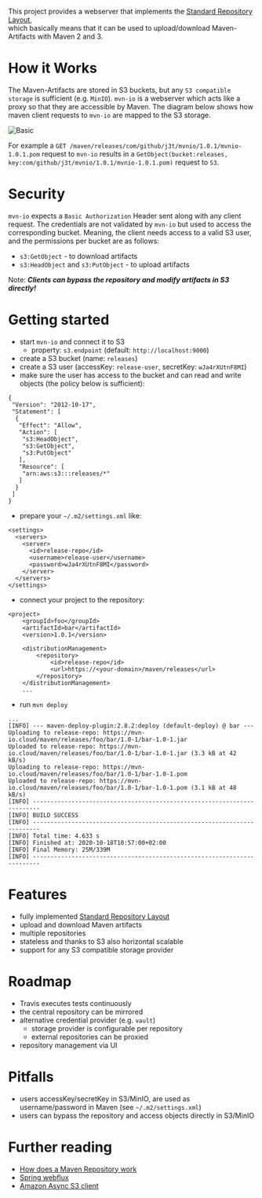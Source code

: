 This project provides a webserver that implements the [Standard Repository Layout](https://cwiki.apache.org/confluence/display/MAVENOLD/Repository+Layout+-+Final),  
which basically means that it can be used to upload/download Maven-Artifacts with Maven 2 and 3.

# How it Works
The Maven-Artifacts are stored in S3 buckets, but any `S3 compatible storage` is sufficient (e.g. `MinIO`). `mvn-io` is 
a webserver which acts like a proxy so that they are accessible by Maven. The diagram below shows how maven client 
requests to `mvn-io` are mapped to the S3 storage.

![Basic](https://plantuml.j3t.urown.cloud/png/ootBKz2rKr3ABSlJpSnNKh1IS7SDKSWlKWW83Od9qyzDB4lDqwykIYt8ByuioI-ghDMlJYmgoKnBJ2wfvOBh0faGRAplcvddwGys8xN4FoahDRa4R58fb1EJbrIQd9rQOejidev2TcgbBRAX28EG78PY5v090000)

For example a `GET /maven/releases/com/github/j3t/mvnio/1.0.1/mvnio-1.0.1.pom` request to `mvn-io` results in a 
`GetObject(bucket:releases, key:com/github/j3t/mvnio/1.0.1/mvnio-1.0.1.pom)` request to `S3`.

# Security
`mvn-io` expects a `Basic Authorization` Header sent along with any client request. The credentials are not validated 
by `mvn-io` but used to access the corresponding bucket. Meaning, the client needs access to a valid S3 user, and the 
permissions per bucket are as follows:

* `s3:GetObject` - to download artifacts
* `s3:HeadObject` and `s3:PutObject` - to upload artifacts

Note: ***Clients can bypass the repository and modify artifacts in S3 directly!***

# Getting started
* start `mvn-io` and connect it to S3
    * property: `s3.endpoint` (default: `http://localhost:9000`)
* create a S3 bucket (name: `releases`)
* create a S3 user (accessKey: `release-user`, secretKey: `wJa4rXUtnF8MI`)
* make sure the user has access to the bucket and can read and write objects (the policy below is sufficient):
```
{
 "Version": "2012-10-17",
 "Statement": [
  {
   "Effect": "Allow",
   "Action": [
    "s3:HeadObject",
    "s3:GetObject",
    "s3:PutObject"
   ],
   "Resource": [
    "arn:aws:s3:::releases/*"
   ]
  }
 ]
}
```
* prepare your `~/.m2/settings.xml` like:
```
<settings>
  <servers>
    <server>
      <id>release-repo</id>
      <username>release-user</username>
      <password>wJa4rXUtnF8MI</password>
    </server>
  </servers>
</settings>
```
* connect your project to the repository:
```
<project>
    <groupId>foo</groupId>
    <artifactId>bar</artifactId>
    <version>1.0.1</version>

    <distributionManagement>
        <repository>
            <id>release-repo</id>
            <url>https://<your-domain>/maven/releases</url>
        </repository>
    </distributionManagement>
    ...
```
* run `mvn deploy`
```
...
[INFO] --- maven-deploy-plugin:2.8.2:deploy (default-deploy) @ bar ---
Uploading to release-repo: https://mvn-io.cloud/maven/releases/foo/bar/1.0-1/bar-1.0-1.jar
Uploaded to release-repo: https://mvn-io.cloud/maven/releases/foo/bar/1.0-1/bar-1.0-1.jar (3.3 kB at 42 kB/s)
Uploading to release-repo: https://mvn-io.cloud/maven/releases/foo/bar/1.0-1/bar-1.0-1.pom
Uploaded to release-repo: https://mvn-io.cloud/maven/releases/foo/bar/1.0-1/bar-1.0-1.pom (3.1 kB at 48 kB/s)
[INFO] ------------------------------------------------------------------------
[INFO] BUILD SUCCESS
[INFO] ------------------------------------------------------------------------
[INFO] Total time: 4.633 s
[INFO] Finished at: 2020-10-18T10:57:00+02:00
[INFO] Final Memory: 25M/339M
[INFO] ------------------------------------------------------------------------
```

# Features
* fully implemented [Standard Repository Layout](https://cwiki.apache.org/confluence/display/MAVENOLD/Repository+Layout+-+Final)
* upload and download Maven artifacts
* multiple repositories
* stateless and thanks to S3 also horizontal scalable
* support for any S3 compatible storage provider 

# Roadmap
* Travis executes tests continuously 
* the central repository can be mirrored
* alternative credential provider (e.g. `vault`)
    * storage provider is configurable per repository
    * external repositories can be proxied
* repository management via UI

# Pitfalls
* users accessKey/secretKey in S3/MinIO, are used as username/password in Maven (see `~/.m2/settings.xml`)
* users can bypass the repository and access objects directly in S3/MinIO

# Further reading
* [How does a Maven Repository work](https://blog.packagecloud.io/eng/2017/03/09/how-does-a-maven-repository-work/)
* [Spring webflux](https://docs.spring.io/spring-framework/docs/current/spring-framework-reference/web-reactive.html#webflux)
* [Amazon Async S3 client](https://docs.aws.amazon.com/sdk-for-java/v2/developer-guide/basics-async.html)